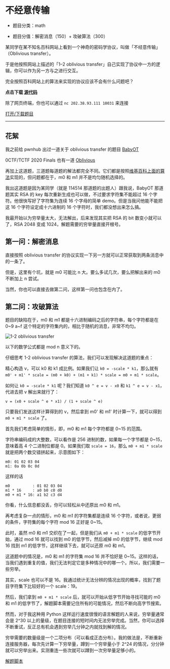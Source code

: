 # 不经意传输

- 题目分类：math

- 题目分值：解密消息（150）+ 攻破算法（300）

某同学在某不知名百科网站上看到一个神奇的密码学协议，叫做「不经意传输」（Oblivious transfer）。

于是他按照网站上描述的「1–2 oblivious transfer」自己实现了协议中一方的逻辑，你可以作为另一方与之进行交互。

完全按照百科网站上的算法来实现的协议应该不会有什么问题吧？

**点击下载 [源代码](src/OT.py)**

除了网页终端，你也可以通过 `nc 202.38.93.111 10031` 来连接

[打开/下载题目](http://202.38.93.111:10030/?token={token})

---

## 花絮

我之前给 pwnhub 出过一道关于 oblivious transfer 的题目 [BabyOT](https://mp.weixin.qq.com/s/eAJWraah9OOgJfZOhm4Sqg)

0CTF/TCTF 2020 Finals 也有一道 [Oblivious](https://cr0wn.uk/2020/0ctf-oblivious/)

再加上这道题，三道题每道题的解法都完全不同。它们都是按照[维基百科上面的算法](https://en.wikipedia.org/wiki/Oblivious_transfer)实现的，但问题都在于，m0 和 m1 并不是均匀随机选择的。

我出这道题是因为某同学（就是 114514 那道题的出题人）跟我说，BabyOT 那道题其实 RSA 的 key 每次重新生成也可以做，不过要求字符集不能超过 16 个字符。他很快写好了字符集为连续 16 个字母的简单 demo。但是当我问他能不能把这 16 个字符设定成十六进制的 16 个字符时，我们都没想出来怎么搞。

我最开始以为穷举量太大，无法解出，后来发现其实把 RSA 的 bit 数变小就可以了，RSA 2048 变成 1024，解题需要的穷举量直接开根号。

## 第一问：解密消息

直接按照 oblivious transfer 的协议实现一下另一方就可以正常获取到两条消息中的一条了。

但是，这里有个坑，就是 m0 可能比 n 大。要么多试几次，要么把解出来的 m0 不断加上 n 尝试。

当然，你也可以直接去做第二问，这样第一问也包含在内了。

## 第二问：攻破算法

题目的缺陷在于，m0 和 m1 都是十六进制编码之后的字符串，每个字符都是在 0~9 a~f 这个特定的字符集内的，相比于随机的消息，非常不均匀。

![1-2 oblivious transfer](ot.png)

以下的数学公式都是 mod n 意义下的。

仔细思考 1-2 oblivious transfer 的算法，我们可以发现解决这道题的重点：

精心构造 v，可以 k0 和 k1 成比例。如果我们让 `k0 = -scale * k1`，那么就有 `m0' + m1' * scale = (m0 + k0) + (m1 + k1) * scale = m0 + m1 * scale`。

如何让 `k0 = -scale * k1` 呢？我们知道 `k0 ^ e = v - x0` 和 `k1 ^ e = v - x1`，代进去把 v 解出来就行了：

`v = (x0 + scale ^ e * x1) / (1 + scale ^ e)`

只要我们发送这样计算得到的 v，然后拿到 m0' 和 m1' 时计算一下，就可以得到 `m0 + m1 * scale` 了。

首先我们考虑简单的情形，即，m0 和 m1 每个字符都是 0~15 的范围。

字符串编码成的大整数，可以看作是 256 进制的数，如果每一个字节都是 0~15，意味着高 4 个二进制位都是 0。如果我们取 `scale = 16`，那么 `m0 + m1 * scale` 就是把两个数交错拼起来，示意图如下：

```
m0: 01 02 03 04
m1: 0a 0b 0c 0d
```

这样的话

```
m0          : 01 02 03 04
m1 * 16     : a0 b0 c0 d0
m0 + m1 * 16: a1 b2 c3 d4
```

你看，什么信息都没丢，你可以轻松从中还原出 m0 和 m1。

再考虑复杂一点的情形，m0 和 m1 的字符集都是连续 16 个字符，或者说，更弱的条件，字符集的每个字符 mod 16 正好是 0~15。

此时，虽然 m0 和 m1 交织在了一起，但是我们从 `m0 + m1 * scale` 的低字节开始，通过 mod 16 就可以找到 m0 的低字节，然后减掉 m0 的低字节，继续 mod 16 找到 m1 的低字节，这样继续下去，就可以还原 m0 和 m1。

这道题中的情况是，m0 和 m1 的字符集 mod 16 并不恰好是 0~15。这样的话，当我们遇到重复的值，我们无法判定它是多种情况中的哪一个。所以，我们需要一些穷举。

其实，scale 也可以不是 16。我通过统计无法分辨的情况出现的概率，找到了题目字符集下比较好的一个 scale：19。

然后，我们拿到 `m0 + m1 * scale` 后，就可以开始从低字节开始寻找可能的 m0 和 m1 的低字节了，解题脚本需要记住所有的可能情况，然后不断向高字节搜索。

然而，对于我这种用 Python 这样运行速度很慢的语言解题的人来说，穷举量通常会是 2^30 以上的量级，在题目连接的短时间内无法穷举完成。当然，你可以选择不断重试，反正总有机会遇到穷举几分钟之内就找到解的情况。

穷举需要的数量级是一个二项分布（可以看成正态分布）。我的做法是，不断重新连接服务器，每次先计算一下穷举量，蹲到一个穷举量小于 2^24 的情况，分分钟就可以穷举出来。实测重连一些次就可以蹲到一次穷举量足够小的。

[解题脚本](src/solve_ot.py)
